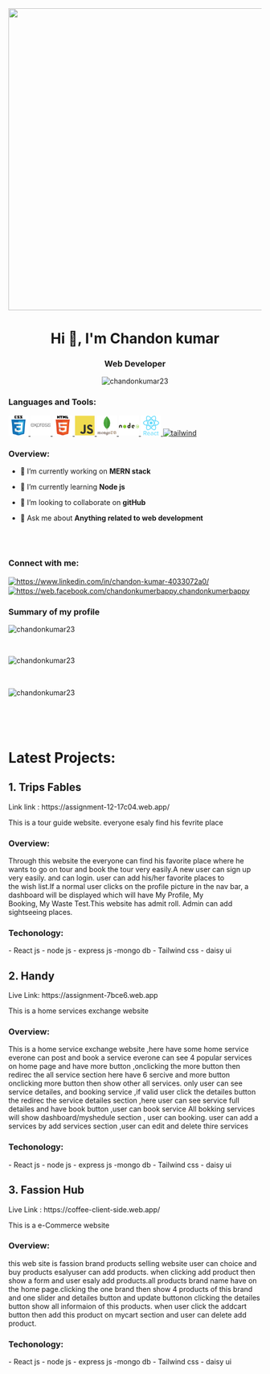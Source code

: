 <img align="center" src="https://i.postimg.cc/dtDk8xQT/Chandon-kumar-1-1.png" height="600" width="800" />

<h1 align="center">Hi 👋, I'm Chandon kumar</h1>
<h3 align="center">Web Developer</h3>

<p align="center"> <img src="https://komarev.com/ghpvc/?username=chandonkumar23&label=Profile%20views&color=0e75b6&style=flat" alt="chandonkumar23" /> </p>


<h3 align="left">Languages and Tools:</h3>
<p align="left"> <a href="https://www.w3schools.com/css/" target="_blank" rel="noreferrer"> <img src="https://raw.githubusercontent.com/devicons/devicon/master/icons/css3/css3-original-wordmark.svg" alt="css3" width="40" height="40"/> </a> <a href="https://expressjs.com" target="_blank" rel="noreferrer"> <img src="https://raw.githubusercontent.com/devicons/devicon/master/icons/express/express-original-wordmark.svg" alt="express" width="40" height="40"/> </a> <a href="https://www.w3.org/html/" target="_blank" rel="noreferrer"> <img src="https://raw.githubusercontent.com/devicons/devicon/master/icons/html5/html5-original-wordmark.svg" alt="html5" width="40" height="40"/> </a> <a href="https://developer.mozilla.org/en-US/docs/Web/JavaScript" target="_blank" rel="noreferrer"> <img src="https://raw.githubusercontent.com/devicons/devicon/master/icons/javascript/javascript-original.svg" alt="javascript" width="40" height="40"/> </a> <a href="https://www.mongodb.com/" target="_blank" rel="noreferrer"> <img src="https://raw.githubusercontent.com/devicons/devicon/master/icons/mongodb/mongodb-original-wordmark.svg" alt="mongodb" width="40" height="40"/> </a> <a href="https://nodejs.org" target="_blank" rel="noreferrer"> <img src="https://raw.githubusercontent.com/devicons/devicon/master/icons/nodejs/nodejs-original-wordmark.svg" alt="nodejs" width="40" height="40"/> </a> <a href="https://reactjs.org/" target="_blank" rel="noreferrer"> <img src="https://raw.githubusercontent.com/devicons/devicon/master/icons/react/react-original-wordmark.svg" alt="react" width="40" height="40"/> </a> <a href="https://tailwindcss.com/" target="_blank" rel="noreferrer"> <img src="https://www.vectorlogo.zone/logos/tailwindcss/tailwindcss-icon.svg" alt="tailwind" width="40" height="40"/> </a> </p>

<h3 align="left"> Overview:</h3>

- 🔭 I’m currently working on **MERN stack**

- 🌱 I’m currently learning **Node js**

- 👯 I’m looking to collaborate on **gitHub**

- 💬 Ask me about **Anything related to web development**
</br>
</br>
<div> </div>
<h3 align="left">Connect with me:</h3>
<p align="left">
<a href="https://linkedin.com/in/https://www.linkedin.com/in/chandon-kumar-4033072a0/" target="blank"><img align="center" src="https://raw.githubusercontent.com/rahuldkjain/github-profile-readme-generator/master/src/images/icons/Social/linked-in-alt.svg" alt="https://www.linkedin.com/in/chandon-kumar-4033072a0/" height="30" width="40" /></a>
<a href="https://fb.com/https://web.facebook.com/chandonkumerbappy.chandonkumerbappy" target="blank"><img align="center" src="https://raw.githubusercontent.com/rahuldkjain/github-profile-readme-generator/master/src/images/icons/Social/facebook.svg" alt="https://web.facebook.com/chandonkumerbappy.chandonkumerbappy" height="30" width="40" /></a>
</p>

<h3 align="left">Summary of my profile</h3>
<p><img align="" src="https://github-readme-stats.vercel.app/api/top-langs?username=chandonkumar23&show_icons=true&locale=en&layout=compact" alt="chandonkumar23" /></p>

</br>
<p>&nbsp;<img align="left" src="https://github-readme-stats.vercel.app/api?username=chandonkumar23&show_icons=true&locale=en" alt="chandonkumar23" /></p>
</br>

<p><img align="center" src="https://github-readme-streak-stats.herokuapp.com/?user=chandonkumar23&" alt="chandonkumar23" /></p>
</br>
</br>
</br>
<h1 align="left">Latest Projects:</h1>

<h2> 1. Trips Fables</h2>
Link link : https://assignment-12-17c04.web.app/

This is a tour guide website. everyone esaly find his fevrite place


<h3 align="left"> Overview:
</h3>
 
Through this website the everyone can find his favorite place where he wants to go on tour and book the tour very easily.A new user can sign up very easily.  and can login.  user can add his/her favorite places to the wish list.If a normal user clicks on the profile picture in the nav bar, a dashboard will be displayed which will have My Profile, My Booking, My Waste Test.This website has admit roll. Admin can add sightseeing places.
 
<h3 align="left"> Techonology:
</h3>
 - React js
 - node js
 - express js
 -mongo db
 - Tailwind css
 - daisy ui



<h2> 2. Handy</h2>
 Live Link:  https://assignment-7bce6.web.app

This is a home services exchange website


<h3 align="left"> Overview:
</h3>
 
This is a home service exchange website ,here have some home service everone can post and book a service
everone can see 4 popular services on home page and have more button ,onclicking the more button then redirec the all service section here have 6 sercive and more button onclicking more button then show other all services.
 only user can see service detailes, and booking service ,if valid user click the detailes button the redirec the service detailes section ,here user can see service full detailes and have book button ,user can book service
All bokking services will show dashboard/myshedule section , user can booking. user can add a services by add services section ,user can edit and delete thire services 
 
<h3 align="left"> Techonology:
</h3>
 - React js
 - node js
 - express js
 -mongo db
 - Tailwind css
 - daisy ui
 
<h2> 3. Fassion Hub</h2>
 Live Link : https://coffee-client-side.web.app/

This is a e-Commerce website


<h3 align="left"> Overview:
</h3>
 
 this web site is fassion brand products selling website user can choice and buy products esalyuser can add products. when clicking add product then show a form and user esaly add products.all products brand name have on the home page.clicking the one brand then show 4 products  of this brand and one slider and detailes button and update buttonon clicking the detailes button  show all informaion of this products. when user click the addcart button then add this product on mycart section and user can delete add product.
 
<h3 align="left"> Techonology:
</h3>
 - React js
 - node js
 - express js
 -mongo db
 - Tailwind css
 - daisy ui

